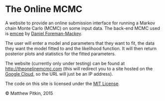 # The Online MCMC #

A website to provide an online submission interface for running a Markov chain Monte Carlo (MCMC) on some input data. The back-end MCMC used is [emcee](http://dan.iel.fm/emcee/current/) by [Daniel Foreman-Mackey](http://dan.iel.fm/).

The user will enter a model and parameters that they want to fit, the data they want the model fitted to and the likelihood function. It will then return posterior plots and statistics for the fitted parameters.

The website (currently only under testing) can be found at http://theonelinemcmc.com (this will redirect you to a site hosted on the [Google Cloud](https://cloud.google.com/), so the URL will just be an IP address).

The code on this site is licensed under the [MIT License](http://opensource.org/licenses/MIT).

&copy; Matthew Pitkin, 2015
